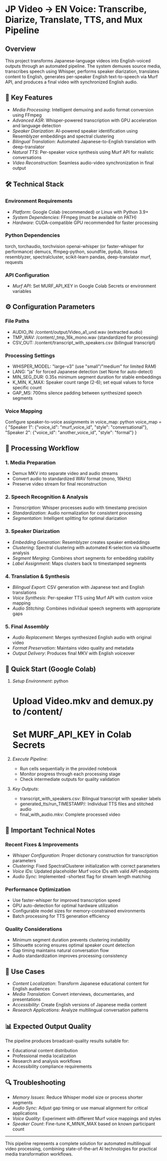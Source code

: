 # JP Video → EN Voice: Transcribe, Diarize, Translate, TTS, and Mux Pipeline

## Overview

This project transforms Japanese-language videos into English-voiced outputs through an automated pipeline. The system demuxes source media, transcribes speech using Whisper, performs speaker diarization, translates content to English, generates per-speaker English text-to-speech via Murf API, and produces a final video with synchronized English audio.

## 🎯 Key Features

- *Media Processing*: Intelligent demuxing and audio format conversion using FFmpeg
- *Advanced ASR*: Whisper-powered transcription with GPU acceleration and language detection
- *Speaker Diarization*: AI-powered speaker identification using Resemblyzer embeddings and spectral clustering
- *Bilingual Translation*: Automated Japanese-to-English translation with deep-translator
- *Natural TTS*: Per-speaker voice synthesis using Murf API for realistic conversations
- *Video Reconstruction*: Seamless audio-video synchronization in final output

## 🛠 Technical Stack

### Environment Requirements
- *Platform*: Google Colab (recommended) or Linux with Python 3.9+
- *System Dependencies*: FFmpeg (must be available on PATH)
- *Hardware*: CUDA-compatible GPU recommended for faster processing

### Python Dependencies

torch, torchaudio, torchvision
openai-whisper (or faster-whisper for performance)
demucs, ffmpeg-python, soundfile, pydub, librosa
resemblyzer, spectralcluster, scikit-learn
pandas, deep-translator
murf, requests


### API Configuration
- *Murf API*: Set MURF_API_KEY in Google Colab Secrets or environment variables

## ⚙ Configuration Parameters

### File Paths
- AUDIO_IN: /content/output/Video_a1_und.wav (extracted audio)
- TMP_WAV: /content/_tmp_16k_mono.wav (standardized for processing)
- CSV_OUT: /content/transcript_with_speakers.csv (bilingual transcript)

### Processing Settings
- WHISPER_MODEL: "large-v3" (use "small"/"medium" for limited RAM)
- LANG: "ja" for forced Japanese detection (set None for auto-detect)
- MIN_SEG_DUR: 0.35s minimum segment duration for stable embeddings
- K_MIN, K_MAX: Speaker count range (2-6); set equal values to force specific count
- GAP_MS: 700ms silence padding between synthesized speech segments

### Voice Mapping
Configure speaker-to-voice assignments in voice_map:
python
voice_map = {
    "Speaker 1": {"voice_id": "murf_voice_id", "style": "conversational"},
    "Speaker 2": {"voice_id": "another_voice_id", "style": "formal"}
}


## 🔄 Processing Workflow

### 1. Media Preparation
- Demux MKV into separate video and audio streams
- Convert audio to standardized WAV format (mono, 16kHz)
- Preserve video stream for final reconstruction

### 2. Speech Recognition & Analysis
- *Transcription*: Whisper processes audio with timestamp precision
- *Standardization*: Audio normalization for consistent processing
- *Segmentation*: Intelligent splitting for optimal diarization

### 3. Speaker Diarization
- *Embedding Generation*: Resemblyzer creates speaker embeddings
- *Clustering*: Spectral clustering with automated K-selection via silhouette analysis
- *Segment Merging*: Combines short segments for embedding stability
- *Label Assignment*: Maps clusters back to timestamped segments

### 4. Translation & Synthesis
- *Bilingual Export*: CSV generation with Japanese text and English translations
- *Voice Synthesis*: Per-speaker TTS using Murf API with custom voice mapping
- *Audio Stitching*: Combines individual speech segments with appropriate gaps

### 5. Final Assembly
- *Audio Replacement*: Merges synthesized English audio with original video
- *Format Preservation*: Maintains video quality and metadata
- *Output Delivery*: Produces final MKV with English voiceover

## 🚀 Quick Start (Google Colab)

1. *Setup Environment*:
   python
   # Upload Video.mkv and demux.py to /content/
   # Set MURF_API_KEY in Colab Secrets
   

2. *Execute Pipeline*:
   - Run cells sequentially in the provided notebook
   - Monitor progress through each processing stage
   - Check intermediate outputs for quality validation

3. *Key Outputs*:
   - transcript_with_speakers.csv: Bilingual transcript with speaker labels
   - generated_tts/run_TIMESTAMP/: Individual TTS files and stitched audio
   - final_with_audio.mkv: Complete processed video

## 🔧 Important Technical Notes

### Recent Fixes & Improvements
- *Whisper Configuration*: Proper dictionary construction for transcription parameters
- *Clustering*: Fixed SpectralClusterer initialization with correct parameters
- *Voice IDs*: Updated placeholder Murf voice IDs with valid API endpoints
- *Audio Sync*: Implemented -shortest flag for stream length matching

### Performance Optimization
- Use faster-whisper for improved transcription speed
- GPU auto-detection for optimal hardware utilization
- Configurable model sizes for memory-constrained environments
- Batch processing for TTS generation efficiency

### Quality Considerations
- Minimum segment duration prevents clustering instability
- Silhouette scoring ensures optimal speaker count detection
- Gap timing maintains natural conversation flow
- Audio standardization improves processing consistency

## 🎯 Use Cases

- *Content Localization*: Transform Japanese educational content for English audiences
- *Media Translation*: Convert interviews, documentaries, and presentations
- *Accessibility*: Create English versions of Japanese media content
- *Research Applications*: Analyze multilingual conversation patterns

## 📊 Expected Output Quality

The pipeline produces broadcast-quality results suitable for:
- Educational content distribution
- Professional media localization
- Research and analysis workflows
- Accessibility compliance requirements

## 🔍 Troubleshooting

- *Memory Issues*: Reduce Whisper model size or process shorter segments
- *Audio Sync*: Adjust gap timing or use manual alignment for critical applications
- *Voice Quality*: Experiment with different Murf voice mappings and styles
- *Speaker Count*: Fine-tune K_MIN/K_MAX based on known participant count

---

This pipeline represents a complete solution for automated multilingual video processing, combining state-of-the-art AI technologies for practical media transformation workflows.
